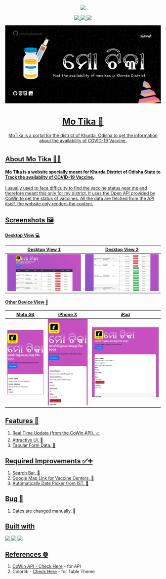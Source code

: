 <p align="center"><a href="https://mo-tika.netlify.app/"><img src="https://img.shields.io/badge/Visit-Mo%20Tika-orange?style=for-the-badge&logo=google-chrome" /></p>

<p align="center">
<img src="https://img.shields.io/github/languages/code-size/saswatsamal/MoTika?color=black&logo=python&logoColor=green&style=for-the-badge" />
<img src="https://img.shields.io/github/languages/top/saswatsamal/MoTika?color=gr&logo=html5&style=for-the-badge" />
<img src="https://img.shields.io/twitter/follow/TweetSaswat?color=blue&logo=twitter&style=for-the-badge" />
</p>

<p align="center">
<img src="./assets/img/header.png"/>
<br>
<h1 align="center"> Mo Tika 💉</h1>
<p align="center"> MoTika is a portal for the district of Khurda, Odisha to get the information about the availability of COVID-19 Vaccine.</p>
<h1></h1>
</p>

## About Mo Tika 💉😷
#### Mo Tika is a website specially meant for Khurda District of Odisha State to Track the availabilty of COVID-19 Vaccine.

I usually used to face difficulty to find the vaccine status near me and therefore meant this only for my district. It uses the Open API provided by CoWin to get the status of vaccines. All the data are fetched from the API itself, the website only renders the content.

## Screenshots 🖼
#### Desktop View 💻
Desktop View 1 | Desktop View 2
------------ | -------------
![screenshotDesktop1.jpg](./assets/img/screenshotDesktop1.jpg) | ![screenshotDesktop2.jpg](./assets/img/screenshotDesktop2.jpg)

#### Other Device View 📱 
Moto G4 | iPhone X | iPad
------------ | ------------- | -------------
![screenshotMotoG4.jpg](./assets/img/screenshotMotoG4.jpg) | ![screenshotIPhoneX.jpg](./assets/img/screenshotIPhoneX.jpg) | ![screenshotIPad.jpg](./assets/img/screenshotIPad.jpg) |

## Features 🚀
1. Real Time Update (from the CoWin API). 📈
2. Attractive UI. 🌈
3. Tabular Form Data. 📑

## Required Improvements ✅➕
1. Search Bar. 🔎
2. Google Map Link for Vaccine Centers. 💉
3. Automatically Date Picker from IST. 📅

## Bug 🐜
1. Dates are changed manually. 📅

## Built with
<img src="https://user-images.githubusercontent.com/39031660/118551744-aa3e4480-b77b-11eb-8a9f-5d25de6d1201.png" width=40>
<img src="https://user-images.githubusercontent.com/39031660/118551769-b1655280-b77b-11eb-9c74-aaaba18b09e8.png" width=40>
<img src="https://user-images.githubusercontent.com/39031660/118551776-b4604300-b77b-11eb-925d-6ff621a2b293.png" width=40>


## References 🌐

1. CoWin API - [Check Here](https://apisetu.gov.in/public/marketplace/api/cowin) - for API
2. Colorlib - [Check Here](https://colorlib.com/) - for Table Theme

